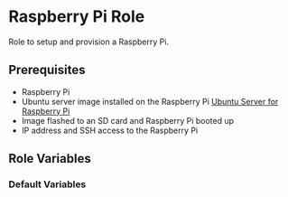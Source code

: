 Raspberry Pi Role
=========

Role to setup and provision a Raspberry Pi.

Prerequisites
------------
- Raspberry Pi
- Ubuntu server image installed on the Raspberry Pi [Ubuntu Server for Raspberry Pi](https://ubuntu.com/download/raspberry-pi)
- Image flashed to an SD card and Raspberry Pi booted up
- IP address and SSH access to the Raspberry Pi

Role Variables
--------------

### Default Variables
